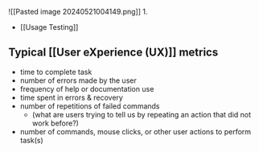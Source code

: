 ![[Pasted image 20240521004149.png]]
1. 
- [[Usage Testing]]
## Typical [[User eXperience (UX)]] metrics
- time to complete task
- number of errors made by the user
- frequency of help or documentation use
- time spent in errors & recovery
- number of repetitions of failed commands 
	- (what are users trying to tell us by repeating an action that did not work before?)
- number of commands, mouse clicks, or other user actions to perform task(s)